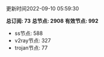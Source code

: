更新时间2022-09-10 05:59:30

**总订阅: 73**
**总节点: 2908**
**有效节点: 992**
- ss节点: 588
- v2ray节点: 327
- trojan节点: 77

